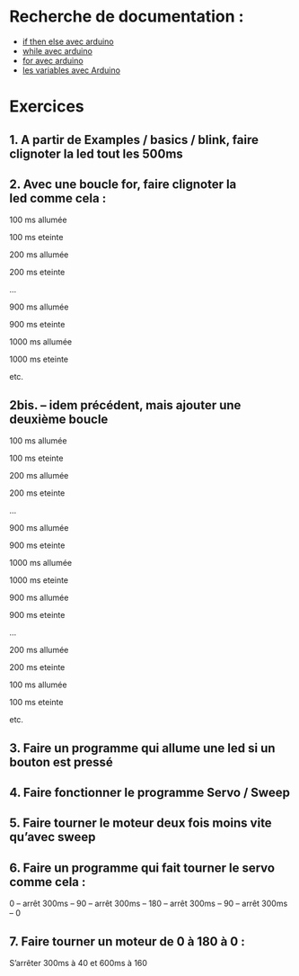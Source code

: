 
# Recherche de documentation :
* [if then else avec arduino](https://www.arduino.cc/reference/en/language/structure/control-structure/else/)
* [while avec arduino](https://www.arduino.cc/reference/en/language/structure/control-structure/while/)
* [for avec arduino](https://www.arduino.cc/reference/en/language/structure/control-structure/for/)
* [les variables avec Arduino](https://www.arduino.cc/en/Reference/VariableDeclaration)

# Exercices

## 1. A partir de Examples / basics / blink, faire clignoter la led tout les 500ms

## 2. Avec une boucle for, faire clignoter la led comme cela :
100 ms allumée

100 ms eteinte

200 ms allumée

200 ms eteinte

…

900 ms allumée

900 ms eteinte

1000 ms allumée

1000 ms eteinte

etc.

## 2bis. – idem précédent, mais ajouter une deuxième boucle
100 ms allumée

100 ms eteinte

200 ms allumée

200 ms eteinte

…

900 ms allumée

900 ms eteinte

1000 ms allumée

1000 ms eteinte

900 ms allumée

900 ms eteinte

…

200 ms allumée

200 ms eteinte

100 ms allumée

100 ms eteinte

etc.

## 3. Faire un programme qui allume une led si un bouton est pressé

## 4. Faire fonctionner le programme Servo / Sweep

## 5. Faire tourner le moteur deux fois moins vite qu’avec sweep

## 6. Faire un programme qui fait tourner le servo comme cela :
0 – arrêt 300ms – 90 – arrêt 300ms – 180 – arrêt 300ms – 90 – arrêt 300ms – 0 

## 7. Faire tourner un moteur de 0 à 180 à 0 :
S’arrêter 300ms à 40 et 600ms à 160
